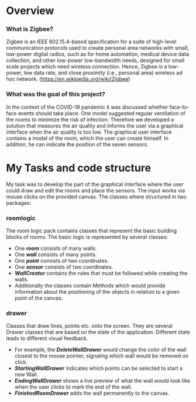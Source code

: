 # Overview
### What is Zigbee?
Zigbee is an IEEE 802.15.4-based specification for a suite of high-level communication protocols used to create personal area networks with small, low-power digital radios, such as for home automation, medical device data collection, and other low-power low-bandwidth needs, designed for small scale projects which need wireless connection. Hence, Zigbee is a low-power, low data rate, and close proximity (i.e., personal area) wireless ad hoc network. (https://en.wikipedia.org/wiki/Zigbee)

### What was the goal of this project?
In the context of the COVID-19 pandemic it was discussed whether face-to-face events should take place. One model suggested regular ventilation of the rooms to minimize the risk of infection. 
Therefore we developed a solution that measures the air quality and informs the user via a graphical interface when the air quality is too low. The graphical user interface contains a model of the room, which the user can create himself. In addition, he can indicate the position of the seven sensors.

# My Tasks and code structure
My task was to develop the part of the graphical interface where the user could draw and edit the rooms and place the sensors. The input works via mouse clicks on the provided canvas. The classes where structured in two packages:

### roomlogic ###  
The room logic pack contains classes that represent the basic building blocks of rooms. The basic logic is represented by several classes:

* One ***room*** consists of many walls.
* One ***wall*** consists of many points.
* One ***point*** consists of two coordinates.
* One ***sensor*** consists of two coordinates.
* ***WallCreator*** contains the rules that must be followed while creating the walls.
* Additionally the classes contain Methods which would provide information about the positioning of the objects in relation to a given point of the canvas.

### drawer ###  
Classes that draw lines, points etc. onto the screen. They are several Drawer classes that are based on the state of the application. Different state leads to different visual feedback.

* For example, the ***DeleteWallDrawer*** would change the color of the wall closest to the mouse pointer, signaling which wall would be removed on click.
* ***StartingWallDrawer*** indicates which points can be selected to start a new Wall.
* ***EndingWallDrawer*** shows a live preview of what the wall would look like when the user clicks to mark the end of the wall.
* ***FinishedRoomDrawer*** adds the wall permanently to the canvas.

